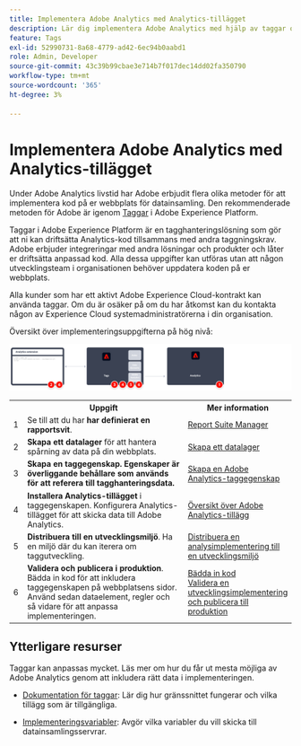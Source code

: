 ```yaml
---
title: Implementera Adobe Analytics med Analytics-tillägget
description: Lär dig implementera Adobe Analytics med hjälp av taggar och Analytics-tillägg
feature: Tags
exl-id: 52990731-8a68-4779-ad42-6ec94b0aabd1
role: Admin, Developer
source-git-commit: 43c39b99cbae3e714b7f017dec14dd02fa350790
workflow-type: tm+mt
source-wordcount: '365'
ht-degree: 3%

---
```


# Implementera Adobe Analytics med Analytics-tillägget

Under Adobe Analytics livstid har Adobe erbjudit flera olika metoder för att implementera kod på er webbplats för datainsamling. Den rekommenderade metoden för Adobe är igenom [Taggar](https://experienceleague.adobe.com/docs/experience-platform/tags/home.html) i Adobe Experience Platform.

Taggar i Adobe Experience Platform är en tagghanteringslösning som gör att ni kan driftsätta Analytics-kod tillsammans med andra taggningskrav. Adobe erbjuder integreringar med andra lösningar och produkter och låter er driftsätta anpassad kod. Alla dessa uppgifter kan utföras utan att någon utvecklingsteam i organisationen behöver uppdatera koden på er webbplats.

Alla kunder som har ett aktivt Adobe Experience Cloud-kontrakt kan använda taggar. Om du är osäker på om du har åtkomst kan du kontakta någon av Experience Cloud systemadministratörerna i din organisation.

Översikt över implementeringsuppgifterna på hög nivå:



![Så här implementerar du Adobe Analytics med hjälp av arbetsflödet för Analytics-tillägg, vilket beskrivs i det här avsnittet.](../assets/analytics-extension-annotated.png)

<table style="width:100%">

<tr>
<th style="width:5%"></th><th style="width:60%"><b>Uppgift</b></th><th style="width:35%"><b>Mer information</b></th>
</tr>

<tr>
<td> 1</td>
<td>Se till att du har <b>har definierat en rapportsvit</b>.</td>
<td><a href="../../admin/admin/c-manage-report-suites/report-suites-admin.md">Report Suite Manager</a></td>
</tr>

<tr>
<td>2</td>
<td><b>Skapa ett datalager</b> för att hantera spårning av data på din webbplats.</td>
<td>
<a href="../prepare/data-layer.md">Skapa ett datalager</a>
</td>
</tr>

<tr>
<td>3</td>
<td><b><b>Skapa en taggegenskap</b>. Egenskaper är överliggande behållare som används för att referera till tagghanteringsdata.</td>
<td><a href="../launch/create-analytics-property.md">Skapa en Adobe Analytics-taggegenskap</a></td>
</tr>

<tr>
<td>4</td><td><b>Installera Analytics-tillägget</b> i taggegenskapen. Konfigurera Analytics-tillägget för att skicka data till Adobe Analytics.</td>
<td><a href="https://experienceleague.adobe.com/docs/experience-platform/tags/extensions/client/analytics/overview.html">Översikt över Adobe Analytics-tillägg</a></td>
</tr>

<tr>
<td>5</td>
<td><b>Distribuera till en utvecklingsmiljö</b>. Ha en miljö där du kan iterera om taggutveckling.</td>
<td><a href="./deploy-dev.md">Distribuera en analysimplementering till en utvecklingsmiljö</td>
</tr>

<tr>
<td>6</td> 
<td><b>Validera och publicera i produktion</b>. Bädda in kod för att inkludera taggegenskapen på webbplatsens sidor. Använd sedan dataelement, regler och så vidare för att anpassa implementeringen.</td>
<td><a href="https://experienceleague.adobe.com/docs/experience-platform/tags/publish/environments/environments.html#embed-code">Bädda in kod</a><br/><a href="./validate-publish-prod.md">Validera en utvecklingsimplementering och publicera till produktion</a></td>
</tr>

</table>

## Ytterligare resurser

Taggar kan anpassas mycket. Läs mer om hur du får ut mesta möjliga av Adobe Analytics genom att inkludera rätt data i implementeringen.

- [Dokumentation för taggar](https://experienceleague.adobe.com/docs/experience-platform/tags/home.html#): Lär dig hur gränssnittet fungerar och vilka tillägg som är tillgängliga.

- [Implementeringsvariabler](../vars/overview.md): Avgör vilka variabler du vill skicka till datainsamlingsservrar.
